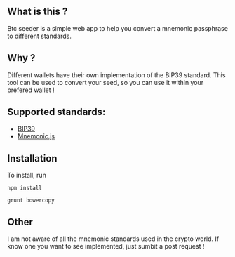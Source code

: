 ## What is this ?

Btc seeder is a simple web app to help you convert a mnemonic passphrase to
different standards.

## Why ?

Different wallets have their own implementation of the BIP39 standard.
This tool can be used to convert your seed, so you can use it within
your prefered wallet !

## Supported standards:
* [BIP39](https://github.com/bitcoin/bips/blob/master/bip-0039.mediawiki)
* [Mnemonic.js](https://github.com/ggozad/mnemonic.js)

## Installation

To install, run

`npm install`

`grunt bowercopy`

## Other

I am not aware of all the mnemonic standards used in the crypto world.
If know one you want to see implemented, just sumbit a post request !

